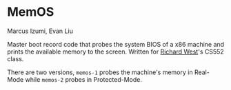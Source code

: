 # MemOS
Marcus Izumi, Evan Liu

Master boot record code that probes the system BIOS of a x86 machine and prints the available memory to the screen. Written for [Richard West](https://www.cs.bu.edu/fac/richwest/)'s CS552 class. 

There are two versions, ```memos-1``` probes the machine's memory in Real-Mode while ```memos-2``` probes in Protected-Mode. 

